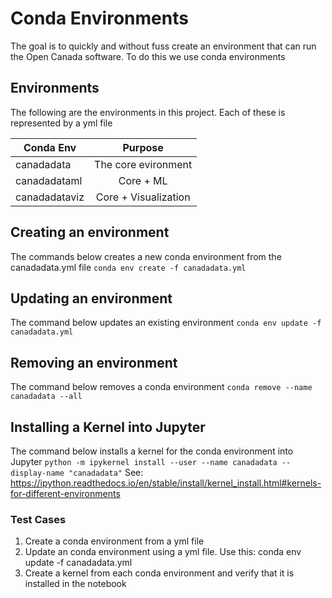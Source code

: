 # Conda Environments

The goal is to quickly and without fuss create an environment that can run the Open Canada software. 
To do this we use conda environments
 
## Environments
The following are the environments in this project. Each of these is represented by a yml file

| Conda Env     | Purpose              | 
| ------------- |:--------------------:| 
| canadadata    | The core evironment  | 
| canadadataml  | Core + ML            |
| canadadataviz | Core + Visualization | 


## Creating an environment
The commands below creates a new conda environment from the canadadata.yml file
`
conda env create -f canadadata.yml
`

## Updating an environment

The command below updates an existing environment
`
conda env update -f canadadata.yml
`

## Removing an environment
The command below removes a conda environment
`
conda remove --name canadadata --all
`

## Installing a Kernel into Jupyter
The command below installs a kernel for the conda environment into Jupyter
`
python -m ipykernel install --user --name canadadata --display-name "canadadata"
`
See:
https://ipython.readthedocs.io/en/stable/install/kernel_install.html#kernels-for-different-environments


### Test Cases
1. Create a conda environment from a yml file
2. Update an conda environment using a yml file. Use this: conda env update -f canadadata.yml
3. Create a kernel from each conda environment and verify that it is installed in the notebook

